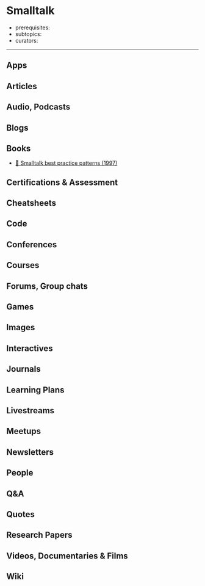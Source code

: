 # Smalltalk

- prerequisites:
- subtopics:
- curators:

------

## Apps

## Articles

## Audio, Podcasts

## Blogs

## Books

- [📕 Smalltalk best practice patterns (1997)](http://www.goodreads.com/book/show/781561.Smalltalk_Best_Practice_Patterns)

## Certifications & Assessment

## Cheatsheets

## Code

## Conferences

## Courses

## Forums, Group chats

## Games

## Images

## Interactives

## Journals

## Learning Plans

## Livestreams

## Meetups

## Newsletters

## People

## Q&A

## Quotes

## Research Papers

## Videos, Documentaries & Films

## Wiki
